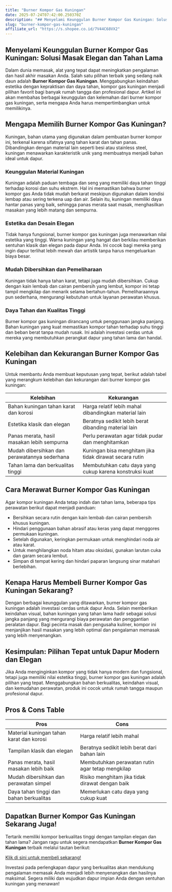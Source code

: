 ```yaml
---
title: "Burner Kompor Gas Kuningan"
date: 2025-07-24T07:42:00.250370Z
description: "## Menyelami Keunggulan Burner Kompor Gas Kuningan: Solusi Masak Elegan dan Tahan Lama..."
slug: "burner-kompor-gas-kuningan"
affiliate_url: "https://s.shopee.co.id/7V44C68VX2"
---
```

## Menyelami Keunggulan Burner Kompor Gas Kuningan: Solusi Masak Elegan dan Tahan Lama

Dalam dunia memasak, alat yang tepat dapat meningkatkan pengalaman dan hasil akhir masakan Anda. Salah satu pilihan terbaik yang sedang naik daun adalah **Burner Kompor Gas Kuningan**. Menggabungkan keindahan estetika dengan kepraktisan dan daya tahan, kompor gas kuningan menjadi pilihan favorit bagi banyak rumah tangga dan profesional dapur. Artikel ini akan membahas berbagai keunggulan dan kelemahan dari burner kompor gas kuningan, serta mengapa Anda harus mempertimbangkan untuk memilikinya.

## Mengapa Memilih Burner Kompor Gas Kuningan?

Kuningan, bahan utama yang digunakan dalam pembuatan burner kompor ini, terkenal karena sifatnya yang tahan karat dan tahan panas. Dibandingkan dengan material lain seperti besi atau stainless steel, kuningan menawarkan karakteristik unik yang membuatnya menjadi bahan ideal untuk dapur.

### Keunggulan Material Kuningan

Kuningan adalah paduan tembaga dan seng yang memiliki daya tahan tinggi terhadap korosi dan suhu ekstrem. Hal ini memastikan bahwa burner kompor gas Anda tidak mudah berkarat meskipun digunakan dalam kondisi lembap atau sering terkena uap dan air. Selain itu, kuningan memiliki daya hantar panas yang baik, sehingga panas merata saat masak, menghasilkan masakan yang lebih matang dan sempurna.

### Estetika dan Desain Elegan

Tidak hanya fungsional, burner kompor gas kuningan juga menawarkan nilai estetika yang tinggi. Warna kuningan yang hangat dan berkilau memberikan sentuhan klasik dan elegan pada dapur Anda. Ini cocok bagi mereka yang ingin dapur terlihat lebih mewah dan artistik tanpa harus mengeluarkan biaya besar.

### Mudah Dibersihkan dan Pemeliharaan

Kuningan tidak hanya tahan karat, tetapi juga mudah dibersihkan. Cukup dengan kain lembab dan cairan pembersih yang lembut, kompor ini tetap tampil mengkilap dan menarik selama bertahun-tahun. Pemeliharaannya pun sederhana, mengurangi kebutuhan untuk layanan perawatan khusus.

### Daya Tahan dan Kualitas Tinggi

Burner kompor gas kuningan dirancang untuk penggunaan jangka panjang. Bahan kuningan yang kuat memastikan kompor tahan terhadap suhu tinggi dan beban berat tanpa mudah rusak. Ini adalah investasi cerdas untuk mereka yang membutuhkan perangkat dapur yang tahan lama dan handal.

## Kelebihan dan Kekurangan Burner Kompor Gas Kuningan

Untuk membantu Anda membuat keputusan yang tepat, berikut adalah tabel yang merangkum kelebihan dan kekurangan dari burner kompor gas kuningan:

| Kelebihan                                             | Kekurangan                                              |
|--------------------------------------------------------|--------------------------------------------------------|
| Bahan kuningan tahan karat dan korosi                | Harga relatif lebih mahal dibandingkan material lain  |
| Estetika klasik dan elegan                          | Beratnya sedikit lebih berat dibanding material lain |
| Panas merata, hasil masakan lebih sempurna            | Perlu perawatan agar tidak pudar dan menghitamkan   |
| Mudah dibersihkan dan perawatannya sederhana       | Kuningan bisa menghitam jika tidak dirawat secara rutin |
| Tahan lama dan berkualitas tinggi                     | Membutuhkan catu daya yang cukup karena konstruksi kuat |

## Cara Merawat Burner Kompor Gas Kuningan

Agar kompor kuningan Anda tetap indah dan tahan lama, beberapa tips perawatan berikut dapat menjadi panduan:

- Bersihkan secara rutin dengan kain lembab dan cairan pembersih khusus kuningan.
- Hindari penggunaan bahan abrasif atau keras yang dapat menggores permukaan kuningan.
- Setelah digunakan, keringkan permukaan untuk menghindari noda air atau karat.
- Untuk menghilangkan noda hitam atau oksidasi, gunakan larutan cuka dan garam secara lembut.
- Simpan di tempat kering dan hindari paparan langsung sinar matahari berlebihan.

## Kenapa Harus Membeli Burner Kompor Gas Kuningan Sekarang?

Dengan berbagai keunggulan yang ditawarkan, burner kompor gas kuningan adalah investasi cerdas untuk dapur Anda. Selain memberikan keindahan visual, bahan kuningan yang tahan lama hadir sebagai solusi jangka panjang yang mengurangi biaya perawatan dan penggantian peralatan dapur. Bagi pecinta masak dan pengusaha kuliner, kompor ini menjanjikan hasil masakan yang lebih optimal dan pengalaman memasak yang lebih menyenangkan.

## Kesimpulan: Pilihan Tepat untuk Dapur Modern dan Elegan

Jika Anda menginginkan kompor yang tidak hanya modern dan fungsional, tetapi juga memiliki nilai estetika tinggi, burner kompor gas kuningan adalah pilihan yang tepat. Menggabungkan bahan berkualitas, keindahan visual, dan kemudahan perawatan, produk ini cocok untuk rumah tangga maupun profesional dapur.

## Pros & Cons Table

| **Pros**                                                  | **Cons**                                              |
|------------------------------------------------------------|-------------------------------------------------------|
| Material kuningan tahan karat dan korosi                  | Harga relatif lebih mahal                           |
| Tampilan klasik dan elegan                                | Beratnya sedikit lebih berat dari bahan lain        |
| Panas merata, hasil masakan lebih baik                     | Membutuhkan perawatan rutin agar tetap mengkilap    |
| Mudah dibersihkan dan perawatan simpel                     | Risiko menghitam jika tidak dirawat dengan baik    |
| Daya tahan tinggi dan bahan berkualitas                    | Memerlukan catu daya yang cukup kuat                |

## Dapatkan Burner Kompor Gas Kuningan Sekarang Juga!

Tertarik memiliki kompor berkualitas tinggi dengan tampilan elegan dan tahan lama? Jangan ragu untuk segera mendapatkan **Burner Kompor Gas Kuningan** terbaik melalui tautan berikut:  

[Klik di sini untuk membeli sekarang!](https://s.shopee.co.id/7V44C68VX2)

Investasi pada perlengkapan dapur yang berkualitas akan mendukung pengalaman memasak Anda menjadi lebih menyenangkan dan hasilnya maksimal. Segera miliki dan wujudkan dapur impian Anda dengan sentuhan kuningan yang menawan!